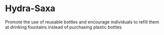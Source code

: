 # Hydra-Saxa
Promote the use of reusable bottles and encourage individuals to refill them at drinking fountains instead of purchasing plastic bottles
